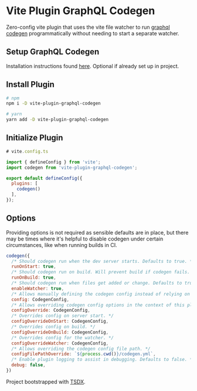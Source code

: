 # Vite Plugin GraphQL Codegen

Zero-config vite plugin that uses the vite file watcher to run [graphql codegen](https://www.graphql-code-generator.com/) programmatically without needing to start a separate watcher.

## Setup GraphQL Codegen

Installation instructions found [here](https://www.graphql-code-generator.com/docs/getting-started/installation). Optional if already set up in project.

## Install Plugin

```bash
# npm
npm i -D vite-plugin-graphql-codegen

# yarn
yarn add -D vite-plugin-graphql-codegen
```

## Initialize Plugin

```js
# vite.config.ts

import { defineConfig } from 'vite';
import codegen from 'vite-plugin-graphql-codegen';

export default defineConfig({
  plugins: [
    codegen()
  ],
});
```

## Options

Providing options is not required as sensible defaults are in place, but there may be times where it's helpful to disable codegen under certain circumstances, like when running builds in CI.

```js
codegen({
  /* Should codegen run when the dev server starts. Defaults to true. */
  runOnStart: true,
  /* Should codegen run on build. Will prevent build if codegen fails. Defaults to true. */
  runOnBuild: true,
  /* Should codegen run when files get added or change. Defaults to true. */
  enableWatcher: true,
  /* Allows manually defining the codegen config instead of relying on cosmiconfig. */
  config: CodegenConfig,
  /* Allows overriding codegen config options in the context of this plugin. Useful if you prefer a cleaner log by passing { errorsOnly: true }. */
  configOverride: CodegenConfig,
  /* Overrides config on server start. */
  configOverrideOnStart: CodegenConfig,
  /* Overrides config on build. */
  configOverrideOnBuild: CodegenConfig,
  /* Overrides config for the watcher. */
  configOverrideWatcher: CodegenConfig,
  /* Allows overriding the codegen config file path. */
  configFilePathOverride: `${process.cwd()}/codegen.yml`,
  /* Enable plugin logging to assist in debugging. Defaults to false. */
  debug: false,
})
```

Project bootstrapped with [TSDX](https://github.com/palmerhq/tsdx).
